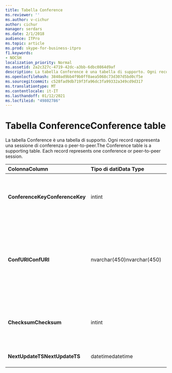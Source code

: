 ```yaml
---
title: Tabella Conference
ms.reviewer: ''
ms.author: v-cichur
author: cichur
manager: serdars
ms.date: 2/1/2018
audience: ITPro
ms.topic: article
ms.prod: skype-for-business-itpro
f1.keywords:
- NOCSH
localization_priority: Normal
ms.assetid: 2a2c327c-4719-42dc-a3bb-6dbc0864d9af
description: La tabella Conference è una tabella di supporto. Ogni record rappresenta una sessione di conferenza o peer-to-peer.
ms.openlocfilehash: 3840ad9bb4f9b0ff0aea5068c73d307d5bd0cf5e
ms.sourcegitcommit: c528fad9db719f3fa96dc3fa99332a349cd9d317
ms.translationtype: MT
ms.contentlocale: it-IT
ms.lasthandoff: 01/12/2021
ms.locfileid: "49802786"
---
```

# <a name="conference-table"></a><span data-ttu-id="8ab5d-104">Tabella Conference</span><span class="sxs-lookup"><span data-stu-id="8ab5d-104">Conference table</span></span>
 
<span data-ttu-id="8ab5d-p102">La tabella Conference è una tabella di supporto. Ogni record rappresenta una sessione di conferenza o peer-to-peer.</span><span class="sxs-lookup"><span data-stu-id="8ab5d-p102">The Conference table is a supporting table. Each record represents one conference or peer-to-peer session.</span></span>
  
|<span data-ttu-id="8ab5d-107">**Colonna**</span><span class="sxs-lookup"><span data-stu-id="8ab5d-107">**Column**</span></span>|<span data-ttu-id="8ab5d-108">**Tipo di dati**</span><span class="sxs-lookup"><span data-stu-id="8ab5d-108">**Data Type**</span></span>|<span data-ttu-id="8ab5d-109">**Chiave/indice**</span><span class="sxs-lookup"><span data-stu-id="8ab5d-109">**Key/Index**</span></span>|<span data-ttu-id="8ab5d-110">**Dettagli**</span><span class="sxs-lookup"><span data-stu-id="8ab5d-110">**Details**</span></span>|
|:-----|:-----|:-----|:-----|
|<span data-ttu-id="8ab5d-111">**ConferenceKey**</span><span class="sxs-lookup"><span data-stu-id="8ab5d-111">**ConferenceKey**</span></span> <br/> |<span data-ttu-id="8ab5d-112">int</span><span class="sxs-lookup"><span data-stu-id="8ab5d-112">int</span></span>  <br/> |<span data-ttu-id="8ab5d-113">Principale</span><span class="sxs-lookup"><span data-stu-id="8ab5d-113">Primary</span></span>  <br/> |<span data-ttu-id="8ab5d-114">Numero univoco che identifica il record della conferenza.</span><span class="sxs-lookup"><span data-stu-id="8ab5d-114">Unique number identifying this conference record.</span></span>  <br/> |
|<span data-ttu-id="8ab5d-115">**ConfURI**</span><span class="sxs-lookup"><span data-stu-id="8ab5d-115">**ConfURI**</span></span> <br/> |<span data-ttu-id="8ab5d-116">nvarchar(450)</span><span class="sxs-lookup"><span data-stu-id="8ab5d-116">nvarchar(450)</span></span>  <br/> |<span data-ttu-id="8ab5d-117">unique</span><span class="sxs-lookup"><span data-stu-id="8ab5d-117">unique</span></span>  <br/> |<span data-ttu-id="8ab5d-118">URI conferenza nel caso di una conferenza oppure DialogID nel caso di una sessione peer-to-peer.</span><span class="sxs-lookup"><span data-stu-id="8ab5d-118">Conference URI if this is a conference, or DialogID if this is a peer-to-peer session.</span></span>  <br/> |
|<span data-ttu-id="8ab5d-119">**Checksum**</span><span class="sxs-lookup"><span data-stu-id="8ab5d-119">**Checksum**</span></span> <br/> |<span data-ttu-id="8ab5d-120">int</span><span class="sxs-lookup"><span data-stu-id="8ab5d-120">int</span></span>  <br/> |<span data-ttu-id="8ab5d-121">index</span><span class="sxs-lookup"><span data-stu-id="8ab5d-121">index</span></span>  <br/> |<span data-ttu-id="8ab5d-p103">Checksum dell'URI conferenza. Per uso interno.</span><span class="sxs-lookup"><span data-stu-id="8ab5d-p103">Checksum of the conference URI. This is used internally.</span></span>  <br/> |
|<span data-ttu-id="8ab5d-124">**NextUpdateTS**</span><span class="sxs-lookup"><span data-stu-id="8ab5d-124">**NextUpdateTS**</span></span> <br/> |<span data-ttu-id="8ab5d-125">datetime</span><span class="sxs-lookup"><span data-stu-id="8ab5d-125">datetime</span></span>  <br/> ||<span data-ttu-id="8ab5d-126">Solo per uso interno.</span><span class="sxs-lookup"><span data-stu-id="8ab5d-126">For internal use only.</span></span>  <br/> |
   

